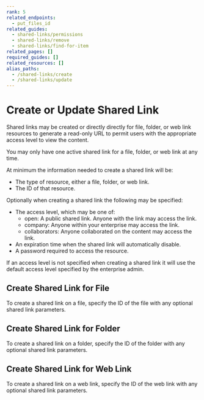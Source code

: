 ```yaml
---
rank: 5
related_endpoints:
  - put_files_id
related_guides:
  - shared-links/permissions
  - shared-links/remove
  - shared-links/find-for-item
related_pages: []
required_guides: []
related_resources: []
alias_paths:
  - /shared-links/create
  - /shared-links/update
---
```


# Create or Update Shared Link

Shared links may be created or directly directly for file, folder, or web link
resources to generate a read-only URL to permit users with the appropriate
access level to view the content.

<Message type='notice'>
  You may only have one active shared link for a file, folder, or web link at
  any time.
</Message>

At minimum the information needed to create a shared link will be:

* The type of resource, either a file, folder, or web link.
* The ID of that resource.

Optionally when creating a shared link the following may be specified:

* The access level, which may be one of:
  * open: A public shared link. Anyone with the link may access the link.
  * company: Anyone within your enterprise may access the link.
  * collaborators: Anyone collaborated on the content may access the link.
* An expiration time when the shared link will automatically disable.
* A password required to access the resource.

<Message type='notice'>
  If an access level is not specified when creating a shared link it will use
  the default access level specified by the enterprise admin.
</Message>

## Create Shared Link for File

To create a shared link on a file, specify the ID of the file with any optional
shared link parameters.

<Samples id='put_files_id' variant='add_shared_link' />

## Create Shared Link for Folder

To create a shared link on a folder, specify the ID of the folder with any
optional shared link parameters.

<Samples id='put_folders_id' variant='add_shared_link' />

## Create Shared Link for Web Link

To create a shared link on a web link, specify the ID of the web link with any
optional shared link parameters.

<Samples id='put_web_links_id' variant='add_shared_link' />
